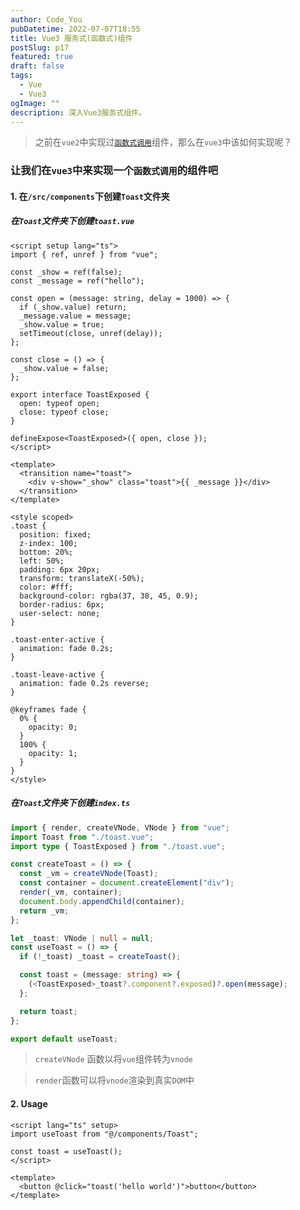 ```yaml
---
author: Code_You
pubDatetime: 2022-07-07T18:55
title: Vue3 服务式(函数式)组件
postSlug: p17
featured: true
draft: false
tags:
  - Vue
  - Vue3
ogImage: ""
description: 深入Vue3服务式组件。
---
```


> 之前在`vue2`中实现过[`函数式调用`](p4)组件，那么在`vue3`中该如何实现呢？

### 让我们在`vue3`中来实现一个`函数式调用`的组件吧

#### 1. 在`/src/components`下创建`Toast`文件夹

##### 在`Toast`文件夹下创建`toast.vue`

```vue
<script setup lang="ts">
import { ref, unref } from "vue";

const _show = ref(false);
const _message = ref("hello");

const open = (message: string, delay = 1000) => {
  if (_show.value) return;
  _message.value = message;
  _show.value = true;
  setTimeout(close, unref(delay));
};

const close = () => {
  _show.value = false;
};

export interface ToastExposed {
  open: typeof open;
  close: typeof close;
}

defineExpose<ToastExposed>({ open, close });
</script>

<template>
  <transition name="toast">
    <div v-show="_show" class="toast">{{ _message }}</div>
  </transition>
</template>

<style scoped>
.toast {
  position: fixed;
  z-index: 100;
  bottom: 20%;
  left: 50%;
  padding: 6px 20px;
  transform: translateX(-50%);
  color: #fff;
  background-color: rgba(37, 38, 45, 0.9);
  border-radius: 6px;
  user-select: none;
}

.toast-enter-active {
  animation: fade 0.2s;
}

.toast-leave-active {
  animation: fade 0.2s reverse;
}

@keyframes fade {
  0% {
    opacity: 0;
  }
  100% {
    opacity: 1;
  }
}
</style>
```

##### 在`Toast`文件夹下创建`index.ts`

```typescript
import { render, createVNode, VNode } from "vue";
import Toast from "./toast.vue";
import type { ToastExposed } from "./toast.vue";

const createToast = () => {
  const _vm = createVNode(Toast);
  const container = document.createElement("div");
  render(_vm, container);
  document.body.appendChild(container);
  return _vm;
};

let _toast: VNode | null = null;
const useToast = () => {
  if (!_toast) _toast = createToast();

  const toast = (message: string) => {
    (<ToastExposed>_toast?.component?.exposed)?.open(message);
  };

  return toast;
};

export default useToast;
```

> `createVNode` 函数以将`vue`组件转为`vnode`

> `render`函数可以将`vnode`渲染到真实`DOM`中

#### 2. Usage

```vue
<script lang="ts" setup>
import useToast from "@/components/Toast";

const toast = useToast();
</script>

<template>
  <button @click="toast('hello world')">button</button>
</template>
```

